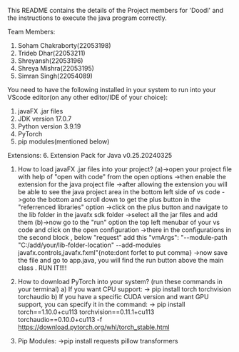 This README contains the details of the Project members for 'Doodl' and the instructions to execute the java program correctly.

Team Members:
1. Soham Chakraborty(22053198)
2. Trideb Dhar(22053211)
3. Shreyansh(22053196)
4. Shreya Mishra(22053195)
5. Simran Singh(22054089)

You need to have the following installed in your system to run into your VScode editor(on any other editor/IDE of your choice):
1. javaFX .jar files
2. JDK version 17.0.7
3. Python version 3.9.19
4. PyTorch
5. pip modules(mentioned below)

Extensions:
6. Extension Pack for Java v0.25.20240325

1) How to load javaFX .jar files into your project?
(a)->open your project file with help of "open with code" from the open options
->then enable the extension for the java project file
->after allowing the extension you will be able to see the java project area in the bottom left side of vs code 
->goto the bottom and scroll down to get the plus button in the "referrenced libraries" option 
->click on the plus button and navigate to the lib folder in the javafx sdk folder
->select all the jar files and add them 
(b)->now go to the "run" option the top left menubar of your vs code and click on the open configuration
->there in the configurations in the second block , below "request" add this 
 "vmArgs": "--module-path \"C:/add/your/lib-folder-location\" --add-modules javafx.controls,javafx.fxml"{note:dont forfet to put comma}
->now save the file and go to app.java, you will find the run button above the main class . RUN IT!!!!

2) How to download PyTorch into your system? (run these commands in your terminal)
   a) If you want CPU support:
   -> pip install torch torchvision torchaudio
   b) If you have a specific CUDA version and want GPU support, you can specify it in the command:
   -> pip install torch==1.10.0+cu113 torchvision==0.11.1+cu113 torchaudio==0.10.0+cu113 -f https://download.pytorch.org/whl/torch_stable.html

3) Pip Modules:
  ->pip install requests pillow transformers

